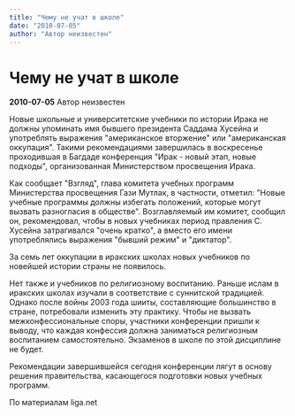 ```yaml
---
title: "Чему не учат в школе"
date: "2010-07-05"
author: "Автор неизвестен"
---
```


# Чему не учат в школе

**2010-07-05** Автор неизвестен

Новые школьные и университетские учебники по истории Ирака не должны упоминать имя бывшего президента Саддама Хусейна и употреблять выражения "американское вторжение" или "американская оккупация". Такими рекомендациями завершилась в воскресенье проходившая в Багдаде конференция "Ирак - новый этап, новые подходы", организованная Министерством просвещения Ирака.

Как сообщает "Взгляд", глава комитета учебных программ Министерства просвещения Гази Мутлак, в частности, отметил: "Новые учебные программы должны избегать положений, которые могут вызвать разногласия в обществе". Возглавляемый им комитет, сообщил он, рекомендовал, чтобы в новых учебниках период правления С. Хусейна затрагивался "очень кратко", а вместо его имени употреблялись выражения "бывший режим" и "диктатор".

За семь лет оккупации в иракских школах новых учебников по новейшей истории страны не появилось.

Нет также и учебников по религиозному воспитанию. Раньше ислам в иракских школах изучали в соответствие с суннитской традицией. Однако после войны 2003 года шииты, составляющие большинство в стране, потребовали изменить эту практику. Чтобы не вызвать межконфессиональные споры, участники конференции пришли к выводу, что каждая конфессия должна заниматься религиозным воспитанием самостоятельно. Экзаменов в школе по этой дисциплине не будет.

Рекомендации завершившейся сегодня конференции лягут в основу решения правительства, касающегося подготовки новых учебных программ.

По материалам liga.net